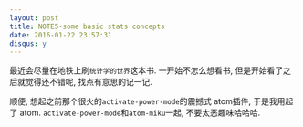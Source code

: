 ```yaml
---
layout: post
title: NOTE5-some basic stats concepts
date: 2016-01-22 23:57:31
disqus: y
---
```


最近会尽量在地铁上刷`统计学的世界`这本书.
一开始不怎么想看书, 但是开始看了之后就觉得还不错呢, 找点有意思的记一记.

顺便, 想起之前那个很火的`activate-power-mode`的震撼式 atom插件,
于是我用起了 atom.
`activate-power-mode`和`atom-miku`一起, 不要太恶趣味哈哈哈.
